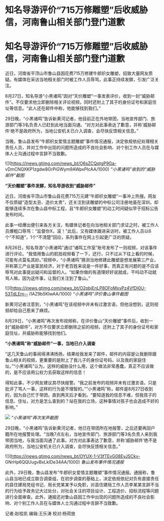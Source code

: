 # 知名导游评价“715万修雕塑”后收威胁信，河南鲁山相关部门登门道歉

# 知名导游评价“715万修雕塑”后收威胁信，河南鲁山相关部门登门道歉

近日，河南省平顶山市鲁山县因花费715万修建牛郎织女雕塑，招致大量网友质疑。有媒体在采访当地相关部门时被工作人员辱骂，此事正持续发酵，引发广泛关注。

8月27日，知名导游“小黑诸鸣”因对“天价雕塑”一事发表评价，收到一封“威胁邮件”。不仅要求他立即删除相关评论视频，同时还附上了其子的身份证号和家庭住址等信息。“此人还在邮件中称，他能够找到我们。”

29日晚，“小黑诸鸣”告诉新黄河记者，他目前正在外地带团，当地宣传部门、旅游部门等3名负责人已赶到此地当面沟通。“对方对此事表达了歉意，并称‘威胁邮件’绝不是政府所为，当地公安机关已介入调查，会尽快反馈相关信息。”

当晚，鲁山县发布“牛郎织女爱情主题雕塑”事件情况通报，决定依规依纪处理相关责任人员，并对工作中出现的问题所造成的不良社会影响、对个别工作人员在与媒体人士沟通过程中言辞不当致歉。

![](https://inews.gtimg.com/news_bt/O6sZCQqtgP9Ga-
vDmCNQXKP1zgdw8GrPiGWym9AWpxPIcAA/1000) _“小黑诸鸣”收到的“威胁邮件”截图_

**“天价雕塑”事件发酵，知名导游收到“威胁邮件”**

近日，河南省平顶山市鲁山县花费715万元建“牛郎织女雕塑”一事冲上热搜。网友不仅质疑“造型太丑、造价太贵”，还关注到该雕塑的中标公司注册地虽在深圳，却能够连续多次在鲁山县中标工程，且“牛郎织女雕塑”的动工时间疑似早于招标公告发布时间。

此事一经爆出便引来各方关注，有媒体记者在向当地相关部门求证之时，被工作人员爆粗口辱骂：“监督你X，滚！”此后，又有媒体跟进采访时，被工作人员以6个“不知道”，1个“不清楚”回应，系列事件在网上引起更广泛的质疑。

8月26日，知名导游“小黑诸鸣”通过“诸鸣工作室”账号发布了一则视频，对该事件进行评论。“我借用鲁山的航拍视频看了一下，还行，只不过从下往上看的时候，可能有点莫名其妙。”视频中，“小黑诸鸣”猜测当地修建此雕塑是想发展第三产业，并称第三产业是富民经济，对于老百姓来说是一件好事，而真正有问题的是不应该辱骂对此事提出疑问和监督的人。“如果你做的有道理好好说就成，干吗动不动就骂人嘛，因为这件事，让我们关注到了鲁山。”

![](https://inews.gtimg.com/news_bt/O2pbjEnLP8OFoMxvPz4VfDj0U-53TdLEm--
i1AZ9b5KIwAA/1000) _“小黑诸鸣”评价鲁山事件截图_

新黄河记者注意到，“小黑诸鸣”在该视频中并未有过激言语，但他没想到，这则视频却给自己惹来了麻烦。

8月29日，“小黑诸鸣”再次发布视频称，在评价鲁山“天价雕塑”事件后，收到一封“威胁邮件”，对方不仅要求立即删除之前的视频，还附上了其子的身份证号和家庭住址，并威胁称能够找到他们。

**“小黑诸鸣”称“威胁邮件”一事，当地已介入调查**

“这几天鲁山的事闹得沸沸扬扬，结果给我发来了邮件，邮件的内容是让我删除跟鲁山相关的视频，更重要的是附上了我儿子的身份证号码，以及我的家庭住址。”“小黑诸鸣”认为，这样的威胁没什么用，这个做法非常愚蠢，真正不应该做的，是不应该用公权力去获取这样的信息！

得知此事，不少网友建议其尽快报警。“我之前发布的视频并未有过激言语，只是批评了骂人一事，这样的行为是不理智的。”“小黑诸鸣”称，邮件是8月27日收到的，因为自己忙于带团，直到两天后才看到。“要知道我的信息不难，但我孩子的信息、住址，对方是怎么查到的？站在我的立场，这种事情对孩子也会造成不好的影响。”

![](https://inews.gtimg.com/news_bt/Os9xxe45-1h8yTkrK_t_XF6LhEOOdnSgvj5-LCQC0GPaEAA/1000)
_“小黑诸鸣”再次发声截图_

29日晚，“小黑诸鸣”告诉新黄河记者，他已在带团所在地报警，之后还要再回户籍所在地报警处理。“当晚7点左右，当地宣传部门、旅游部门等3名负责人来到我带团当地，与我当面沟通了此事。对方对此事表达了歉意，并称‘威胁邮件’绝不是政府所为，当地公安机关已介入调查，会尽快反馈相关信息。”

![](https://inews.gtimg.com/news_bt/OYUX-1-V3fTEvG08EyJSCkv-
GNrHp6QQUugvBxLkIDe34AA/1000) _鲁山发布事件情况通报_

此外，29日晚，鲁山县发布“牛郎织女爱情主题雕塑”事件情况通报。通报称，鲁山县当地已成立联合调查组，在初步调查的基础上，决定依规依纪对负有直接责任的县住建局党组书记、局长党某某予以免职，对县住建局工作人员李某某言辞不当的行为给予政务记大过处分，对社会关注的项目设计、工程造价、招标流程等问题进行全面审查。此外，通报还对鲁山县因工作中出现的问题所造成的不良社会影响、对个别工作人员在与媒体人士沟通过程中言辞不当致歉。

记者:赵桂凯 编辑:王乐涛 校对:杨荷放

